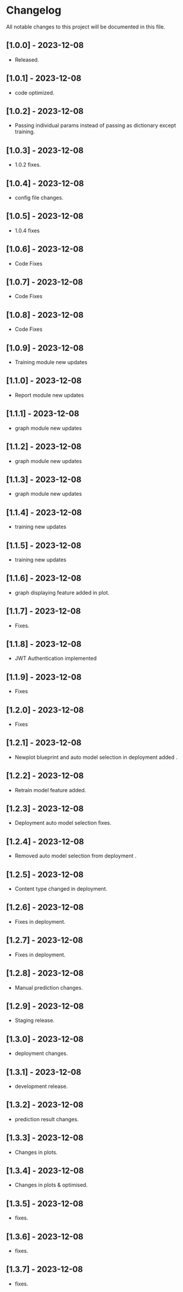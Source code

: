 # Changelog

All notable changes to this project will be documented in this file.

## [1.0.0] - 2023-12-08
- Released.

## [1.0.1] - 2023-12-08
- code optimized.

## [1.0.2] - 2023-12-08
- Passing individual params instead of passing as dictionary except training.

## [1.0.3] - 2023-12-08
- 1.0.2 fixes.

## [1.0.4] - 2023-12-08
- config file changes.

## [1.0.5] - 2023-12-08
- 1.0.4 fixes

## [1.0.6] - 2023-12-08
- Code Fixes

## [1.0.7] - 2023-12-08
- Code Fixes

## [1.0.8] - 2023-12-08
- Code Fixes

## [1.0.9] - 2023-12-08
- Training module new updates

## [1.1.0] - 2023-12-08
- Report module new updates

## [1.1.1] - 2023-12-08
- graph module new updates

## [1.1.2] - 2023-12-08
- graph module new updates

## [1.1.3] - 2023-12-08
- graph module new updates

## [1.1.4] - 2023-12-08
- training new updates

## [1.1.5] - 2023-12-08
- training new updates 

## [1.1.6] - 2023-12-08
- graph displaying feature added in plot.

## [1.1.7] - 2023-12-08
- Fixes.

## [1.1.8] - 2023-12-08
- JWT Authentication implemented

## [1.1.9] - 2023-12-08
- Fixes

## [1.2.0] - 2023-12-08
- Fixes

## [1.2.1] - 2023-12-08
- Newplot blueprint and auto model selection in deployment added .

## [1.2.2] - 2023-12-08
- Retrain model feature added.

## [1.2.3] - 2023-12-08
- Deployment auto model selection fixes.

## [1.2.4] - 2023-12-08
- Removed auto model selection from deployment .

## [1.2.5] - 2023-12-08
- Content type changed in deployment.

## [1.2.6] - 2023-12-08
- Fixes in deployment.

## [1.2.7] - 2023-12-08
- Fixes in deployment.

## [1.2.8] - 2023-12-08
- Manual prediction changes.

## [1.2.9] - 2023-12-08
- Staging release.

## [1.3.0] - 2023-12-08
- deployment changes.

## [1.3.1] - 2023-12-08
- development release.

## [1.3.2] - 2023-12-08
- prediction result changes.

## [1.3.3] - 2023-12-08
- Changes in plots.

## [1.3.4] - 2023-12-08
- Changes in plots & optimised.

## [1.3.5] - 2023-12-08
- fixes.

## [1.3.6] - 2023-12-08
- fixes.

## [1.3.7] - 2023-12-08
- fixes.